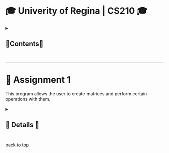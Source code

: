 # <a name="uofr-cs210">🎓 Univerity of Regina | CS210 🎓</a>

<details>
  <summary><h2>📃Contents📃<h2></summary>
    
+ [Assignment 1](#ass-1)

</details>

---

# 🔢 <a name="ass-1">Assignment 1</a>
This program allows the user to create matrices and perform certain operations with them.

<details>
  <summary><h2>📖 Details 📖<h2></summary>
  <img align=left style="margin-left: 15px" width=48 src="https://github.com/IncorrectPleaseTryAgain/IncorrectPleaseTryAgain/assets/99939034/34353097-e4c3-436d-a2f7-4fe12a0894f6"/>
  <img align=left style="margin-left: 15px" width=48 src="https://github.com/IncorrectPleaseTryAgain/IncorrectPleaseTryAgain/assets/99939034/ebbabafb-6afd-40af-ab5e-01474b9d87fc"/>
  <br><br><br>

  ## This program prompts the user a selection of 7 options:
  <img src="https://github.com/IncorrectPleaseTryAgain/CS210/assets/99939034/8871a856-35d7-413f-8264-ae052c81c9ca" align="left" width="400px"></img>
  - [Create Matrix](#option-create)<br>
  - [Add Matrices](#option-add)<br>
  - [Subtract Matrices](#option-sub)<br>
  - [Multiply Matrices](#option-mult)<br>
  - [Print Matrix](#option-print)<br>
  - [Reset Terminal](#option-reset)<br>
  - [End Program](#option-end)<br>
  <br clear="left">
  
  ---
    
  ### <a name="option-create">1 - Create Matrix</a><br>
  <img src="https://github.com/IncorrectPleaseTryAgain/CS210/assets/99939034/0d18fd43-b320-4099-a03b-28d9940863e7" align="left" width="400px"></img>
  <br>

  <p>
    When the user selects option 1, they are prompted to give the dimentions of the matrix as well as all its values per index.
    Before the matrix is created the program will check to see if there is space as well as if the inputs are acceptable. If the 
    user provides an invalid input then they will be prompted so.
  </p>

  <br clear="left">
  
  ---
  
  ### <a name="option-add">2 - Add Matrices</a><br>
  <img src="https://github.com/IncorrectPleaseTryAgain/CS210/assets/99939034/bb5284c8-d384-4d79-bef7-b59c77fa6325" align="left" width="400px"></img>
  <br>

  <p>
    When the user selects option 2, they are prompted to give the indices of the matrices that they want the sum of.
    Before the matrices are added the program will check to see if the inputs are acceptable and if the matrices are compatible. 
    If the user provides invalid inputs or the matrices are incompatable then they will be prompted so.
  </p>

  <br clear="left">

  ---
  
  ### <a name="option-sub">3 - Subtract Matrices</a><br>
  <img src="https://github.com/IncorrectPleaseTryAgain/CS210/assets/99939034/5f213ba9-d2e0-45cf-9e9e-b1c78ce40956" align="left" width="400px"></img>
  <br>

  <p>
    When the user selects option 3, they are prompted to give the indices of the matrices that they want the difference of.
    Before the matrices are subtracted from each other the program will check to see if the inputs are acceptable and if 
    the matrices are compatible. If the user provides invalid inputs or the matrices are incompatable then they will be prompted so.
  </p>

  <br clear="left">
  
  ---
  
  ### <a name="option-mult">4 - Multiply Matrices</a><br>
  <img src="https://github.com/IncorrectPleaseTryAgain/CS210/assets/99939034/a9943126-3543-4614-a480-c2e45b63d179" align="left" width="400px"></img>
  <br>
  
  <p>
    When the user selects option 4, they are prompted to give the indices of the matrices that they want the product of.
    Before the matrices are multiplied the program will check to see if the inputs are acceptable and if the matrices are compatible.
    If the user provides invalid inputs or the matrices are incompatable then they will be prompted so.
  </p>

  <br clear="left">
  
  ---
  
  ### <a name="option-print">5 - Print Matrix</a><br>
  <img src="https://github.com/IncorrectPleaseTryAgain/CS210/assets/99939034/98eeee95-2426-44db-8a50-85435738144d" align="left" width="400px"></img>
  <br>

  <p>
    When the user selects option 5, they are prompted to give the index of the matrix that they would like to print.
    Before the matrix is printed the program will check to see if the input is acceptable. If the user provides 
    invalid input then they will be prompted so.
  </p>

  <br clear="left">
  
  ---

  ### <a name="option-reset">6 - Reset Terminal</a><br>
  <img src="https://github.com/IncorrectPleaseTryAgain/CS210/assets/99939034/89cfc4da-ddd9-413e-af10-9a2ad91aa861" align="left" width="400px"></img>
  <br>

  <p>
    When the user selects option 6, the terminal will reset back to default.
  </p>

  <br clear="left">
  
  ---
  
  ### <a name="option-end">7 - End Program</a><br>
  <img src="https://github.com/IncorrectPleaseTryAgain/CS210/assets/99939034/679f04e7-c51e-47e3-99a3-1ae88041c230" align="left" width="400px"></img>
  <br>

  <p>
    When the user selects option 7, the program is terminated.
  </p>

  <br clear="left">
  
  ---

  ### <a href="https://www.youtube.com/watch?v=9ERlNM9buBY&t=11s">Preview Video</a>
  
</details>

[back to top](#uofr-cs210)
